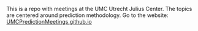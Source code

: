 This is a repo with meetings at the UMC Utrecht Julius Center. The topics are centered around prediction methodology. 
Go to the website: [UMCPredictionMeetings.github.io](UMCPredictionMeetings.github.io)

